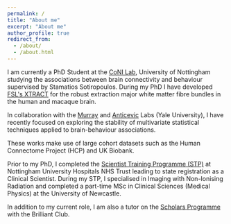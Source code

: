 ```yaml
---
permalink: /
title: "About me"
excerpt: "About me"
author_profile: true
redirect_from:
  - /about/
  - /about.html
---
```


I am currently a PhD Student at the [CoNI Lab](https://spmic-uon.github.io/conilab/), University of Nottingham studying the associations between brain connectivity and behaviour supervised by Stamatios Sotiropoulos. During my PhD I have developed [FSL's XTRACT](https://fsl.fmrib.ox.ac.uk/fsl/fslwiki/XTRACT) for the robust extraction major white matter fibre bundles in the human and macaque brain.

In collaboration with the [Murray](https://medicine.yale.edu/lab/murray/) and [Anticevic](https://medicine.yale.edu/lab/anticevic/) Labs (Yale University), I have recently focused on exploring the stability of multivariate statistical techniques applied to brain-behaviour associations.

These works make use of large cohort datasets such as the Human Connectome Project (HCP) and UK Biobank.

Prior to my PhD, I completed the [Scientist Training Programme (STP)](https://nshcs.hee.nhs.uk/programmes/stp/) at Nottingham University Hospitals NHS Trust leading to state registration as a Clinical Scientist. During my STP, I specialised in Imaging with Non-Ionising Radiation and completed a part-time MSc in Clinical Sciences (Medical Physics) at the University of Newcastle.

In addition to my current role, I am also a tutor on the [Scholars Programme](https://thebrilliantclub.org/the-scholars-programme/) with the Brilliant Club.
